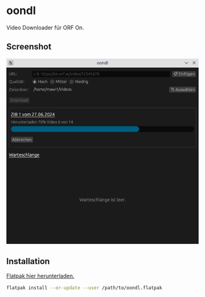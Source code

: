 # oondl
Video Downloader für ORF On.
## Screenshot 
![screenshot](screenshot.png)
## Installation
[Flatpak hier herunterladen.](https://github.com/mawi1/oondl/releases/latest/download/oondl.flatpak)

```bash
flatpak install --or-update --user /path/to/oondl.flatpak
```